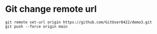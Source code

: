 # Git change remote url

    git remote set-url origin https://github.com/GitUser0422/demo3.git
    git push --force origin main